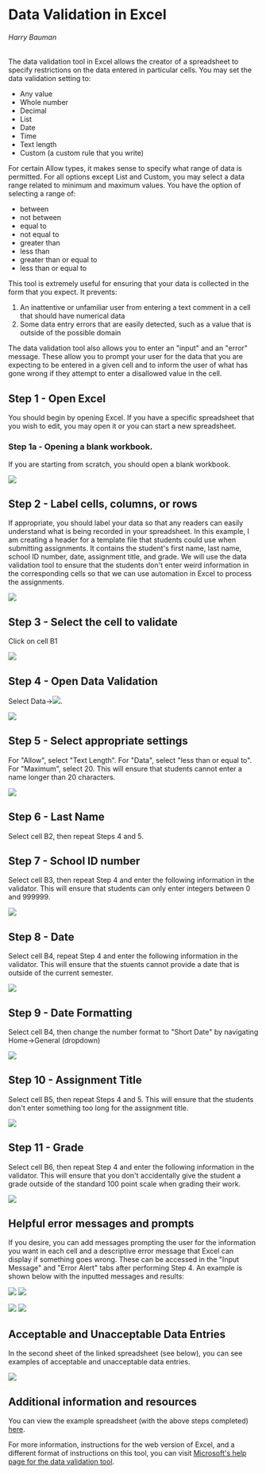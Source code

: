 # Data Validation in Excel
###### Harry Bauman

<!-- Talk about what it is -->
The data validation tool in Excel allows the creator of a spreadsheet to specify restrictions on the data entered in particular cells. You may set the data validation setting to:
- Any value
- Whole number
- Decimal
- List
- Date
- Time
- Text length
- Custom (a custom rule that you write)

For certain Allow types, it makes sense to specify what range of data is permitted. For all options except List and Custom, you may select a data range related to minimum and maximum values. You have the option of selecting a range of:
- between
- not between
- equal to
- not equal to
- greater than
- less than
- greater than or equal to
- less than or equal to

<!-- Talk about why it is a useful tool -->
This tool is extremely useful for ensuring that your data is collected in the form that you expect. It prevents:
1. An inattentive or unfamiliar user from entering a text comment in a cell that should have numerical data
2. Some data entry errors that are easily detected, such as a value that is outside of the possible domain

The data validation tool also allows you to enter an "input" and an "error" message. These allow you to prompt your user for the data that you are expecting to be entered in a given cell and to inform the user of what has gone wrong if they attempt to enter a disallowed value in the cell.

<!-- Talk about how to use the tool -->
## Step 1 - Open Excel
You should begin by opening Excel. If you have a specific spreadsheet that you wish to edit, you may open it or you can start a new spreadsheet.

### Step 1a - Opening a blank workbook.
If you are starting from scratch, you should open a blank workbook.

![](excelopeningscreen.png)

## Step 2 - Label cells, columns, or rows
If appropriate, you should label your data so that any readers can easily understand what is being recorded in your spreadsheet. In this example, I am creating a header for a template file that students could use when submitting assignments. It contains the student's first name, last name, school ID number, date, assignment title, and grade. We will use the data validation tool to ensure that the students don't enter weird information in the corresponding cells so that we can use automation in Excel to process the assignments.

![](excelcelllabels.png)

## Step 3 - Select the cell to validate
Click on cell B1

![](b1.png)

## Step 4 - Open Data Validation
Select Data->![](datavalidationbutton.png).

![](datavalidation.png)

## Step 5 - Select appropriate settings
For "Allow", select "Text Length". For "Data", select "less than or equal to". For "Maximum", select 20. This will ensure that students cannot enter a name longer than 20 characters.

![](namesettings.png)

## Step 6 - Last Name
Select cell B2, then repeat Steps 4 and 5.

## Step 7 - School ID number
Select cell B3, then repeat Step 4 and enter the following information in the validator. This will ensure that students can only enter integers between 0 and 999999.

![](idsettings.png)

## Step 8 - Date
Select cell B4, repeat Step 4 and enter the following information in the validator. This will ensure that the stuents cannot provide a date that is outside of the current semester.

![](datesettings.png)

## Step 9 - Date Formatting
Select cell B4, then change the number format to "Short Date" by navigating Home->General (dropdown)

![](date.png)

## Step 10 - Assignment Title
Select cell B5, then repeat Steps 4 and 5. This will ensure that the students don't enter something too long for the assignment title.

![](namesettings.png)

## Step 11 - Grade
Select cell B6, then repeat Step 4 and enter the following information in the validator. This will ensure that you don't accidentally give the student a grade outside of the standard 100 point scale when grading their work.

![](gradesettings.png)

## Helpful error messages and prompts
If you desire, you can add messages prompting the user for the information you want in each cell and a descriptive error message that Excel can display if something goes wrong. These can be accessed in the "Input Message" and "Error Alert" tabs after performing Step 4. An example is shown below with the inputted messages and results:

![](inputmessage.png)
![](inputresult.png)

![](errormessage.png)
![](errorresult.png)

## Acceptable and Unacceptable Data Entries
In the second sheet of the linked spreadsheet (see below), you can see examples of acceptable and unacceptable data entries.

![](sampleresponses.png)


## Additional information and resources
<!-- Link to an excel spreadsheet -->
You can view the example spreadsheet (with the above steps completed) [here](ExampleSpreadsheet.xlsx).

<!-- Link to the Microsoft page on that is a different presentation of the same information -->
For more information, instructions for the web version of Excel, and a different format of instructions on this tool, you can visit [Microsoft's help page for the data validation tool](https://support.microsoft.com/en-us/office/apply-data-validation-to-cells-29fecbcc-d1b9-42c1-9d76-eff3ce5f7249#ID0EBBF=Windows).
